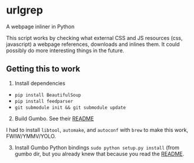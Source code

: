 # urlgrep

A webpage inliner in Python

This script works by checking what external CSS and JS resources (css, javascript)
a webpage references, downloads and inlines them. It could possibly do more interesting things in the future.

## Getting this to work

1) Install dependencies

- `pip install BeautifulSoup`
- `pip install feedparser`
- `git submodule init && git submodule update`

2) Build Gumbo. See their [README](https://github.com/google/gumbo-parser/blob/master/README.md)

I had to install `libtool`, `automake`, and `autoconf` with `brew` to make this work, FWIW/YMMV/YOLO.

3) Install Gumbo Python bindings
`sudo python setup.py install` (from gumbo dir, but you already knew that because you read the [README](https://github.com/google/gumbo-parser/blob/master/README.md).
